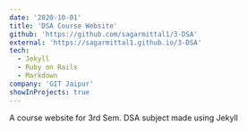 ```yaml
---
date: '2020-10-01'
title: 'DSA Course Website'
github: 'https://github.com/sagarmittal1/3-DSA'
external: 'https://sagarmittal1.github.io/3-DSA'
tech:
  - Jekyll
  - Ruby on Rails
  - Markdown
company: 'GIT Jaipur'
showInProjects: true
---
```


A course website for 3rd Sem. DSA subject made using Jekyll
